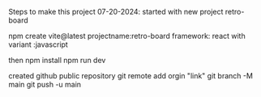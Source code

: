 
Steps to make this project 
07-20-2024: started with new project retro-board

npm create vite@latest
projectname:retro-board
framework: react with variant :javascript

then npm install
npm run dev

created github public repository
git remote add orgin "link"
git branch -M main
git push -u main
